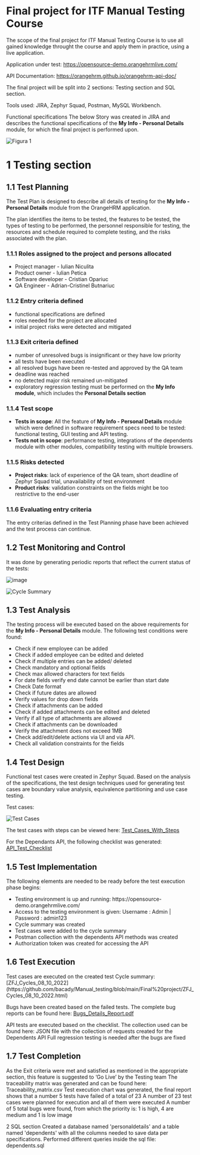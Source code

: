 <h1>Final project for ITF Manual Testing Course</h1>
The scope of the final project for ITF Manual Testing Course is to use all gained knowledge throught the course and apply them in practice, using a live application.

Application under test: https://opensource-demo.orangehrmlive.com/

API Documentation: https://orangehrm.github.io/orangehrm-api-doc/

The final project will be split into 2 sections: Testing section and SQL section.

Tools used: JIRA, Zephyr Squad, Postman, MySQL Workbench.

Functional specifications
The below Story was created in JIRA and describes the functional specifications of the <strong>My Info - Personal Details</strong> module, for which the final project is performed upon.

![Figura 1](https://user-images.githubusercontent.com/109169013/180651462-878814cf-bed5-4d60-9493-edc2289fdfd7.png)

<h1>1 Testing section</h1>

<h2>1.1 Test Planning</h2>
The Test Plan is designed to describe all details of testing for the <strong>My Info - Personal Details</strong> module from the OrangeHRM application.

The plan identifies the items to be tested, the features to be tested, the types of testing to be performed, the personnel responsible for testing, the resources and schedule required to complete testing, and the risks associated with the plan.

<h3>1.1.1 Roles assigned to the project and persons allocated</h3>
<ul>
<li>Project manager - Iulian Niculita</li> 
<li>Product owner - Iulian Petica</li> 
<li>Software developer - Cristian Opariuc</li>
<li>QA Engineer - Adrian-Cristinel Butnariuc</li>
</ul>

<h3>1.1.2 Entry criteria defined</h3>
<ul>
<li>functional specifications are defined</li>
<li>roles needed for the project are allocated</li>
<li>initial project risks were detected and mitigated</li>
</ul>

<h3>1.1.3 Exit criteria defined</h3>
<ul>
<li>number of unresolved bugs is insignificant or they have low priority</li>
<li>all tests have been executed</li>
<li>all resolved bugs have been re-tested and approved by the QA team</li>
<li>deadline was reached</li>
<li>no detected major risk remained un-mitigated</li>
<li>exploratory regression testing must be performed on the <strong>My Info module</strong>, which includes the <strong>Personal Details section</strong></li>
</ul>

<h3>1.1.4 Test scope</h3>
<ul>
<li><strong>Tests in scope</strong>: All the feature of <strong>My Info - Personal Details</strong> module which were defined in software requirement specs need to be tested: functional testing, GUI testing and API testing.</li>
<li><strong>Tests not in scope</strong>: performance testing, integrations of the dependents module with other modules, compatibility testing with multiple browsers.</li>
</ul>

<h3>1.1.5 Risks detected</h3>
<ul>
<li><strong>Project risks</strong>: lack of experience of the QA team, short deadline of Zephyr Squad trial, unavailability of test environment
<li><strong>Product risks</strong>: validation constraints on the fields might be too restrictive to the end-user
</ul>

<h3>1.1.6 Evaluating entry criteria</h3>
The entry criterias defined in the Test Planning phase have been achieved and the test process can continue.

<h2>1.2 Test Monitoring and Control</h2>
It was done by generating periodic reports that reflect the current status of the tests:

![image](https://user-images.githubusercontent.com/109169013/183851417-5c5fe6a3-6357-467e-bf0d-9256698dd579.png)

![Cycle Summary](https://user-images.githubusercontent.com/109169013/183852123-66ba56f4-ef5e-4023-ac49-66c35a36d7c8.png)


<h2>1.3 Test Analysis</h2>
The testing process will be executed based on the above requirements for the <strong>My Info - Personal Details</strong> module. The following test conditions were found:
<ul>
<li>Check if new employee can be added</li> 
<li>Check if added employee can be edited and deleted</li>
<li>Check if multiple entries can be added/ deleted</li>
<li>Check mandatory and optional fields</li>
<li>Check max allowed characters for text fields</li>
<li>For date fields verify end date cannot be earlier than start date</li>
<li>Check Date format</li>
<li>Check if future dates are allowed</li>
<li>Verify values for drop down fields</li>
<li>Check if attachments can be added</li>
<li>Check if added attachments can be edited and deleted</li>
<li>Verify if all type of attachments are allowed</li>
<li>Check if attachments can be downloaded</li>
<li>Verify the attachment does not exceed 1MB</li>
<li>Check add/edit/delete actions via UI and via API.</li>
<li>Check all validation constraints for the fields</li>
</ul>

<h2>1.4 Test Design</h2>
Functional test cases were created in Zephyr Squad. Based on the analysis of the specifications, the test design techniques used for generating test cases are boundary value analysis, equivalence partitioning and use case testing.

Test cases:

![Test Cases](https://user-images.githubusercontent.com/109169013/183852777-14a1cb4d-d183-4b1e-9d24-e4ca8282f675.png)

The test cases with steps can be viewed here: [Test_Cases_With_Steps](https://github.com/bacady/Manual_testing/blob/main/Final%20project/Test_Cases_With_Steps.xlsx)  

For the Dependants API, the following checklist was generated: [API_Test_Checklist](https://github.com/bacady/Manual_testing/blob/main/Final%20project/API_Test_Checklist.csv) 

<h2>1.5 Test Implementation</h2>
The following elements are needed to be ready before the test execution phase begins:
<ul>
<li>Testing environment is up and running: https://opensource-demo.orangehrmlive.com/</li>
<li>Access to the testing environment is given: Username : Admin | Password : admin123</li>
<li>Cycle summary was created</li>
<li>Test cases were added to the cycle summary</li>
<li>Postman collection with the dependents API methods was created</li>
<li>Authorization token was created for accessing the API</li>
</ul>
  
<h2>1.6 Test Execution</h2>
Test cases are executed on the created test Cycle summary: [ZFJ_Cycles_08_10_2022](https://github.com/bacady/Manual_testing/blob/main/Final%20project/ZFJ_Cycles_08_10_2022.html) 

Bugs have been created based on the failed tests. The complete bug reports can be found here: [Bugs_Details_Report.pdf](https://github.com/bacady/Manual_testing/blob/main/Final%20project/Bugs_Details_Report.pdf)

API tests are executed based on the checklist. The collection used can be found here: JSON file with the collection of requests created for the Dependents API
Full regression testing is needed after the bugs are fixed
<h2>1.7 Test Completion</h2>
As the Exit criteria were met and satisfied as mentioned in the appropriate section, this feature is suggested to ‘Go Live’ by the Testing team
The traceability matrix was generated and can be found here: Traceability_matrix.csv
Test execution chart was generated, the final report shows that a number 5 tests have failed of a total of 23
A number of 23 test cases were planned for execution and all of them were executed
A number of 5 total bugs were found, from which the priority is: 1 is high, 4 are medium and 1 is low
image

2 SQL section
Created a database named 'personaldetails' and a table named 'dependents' with all the columns needed to save data per specifications. Performed different queries inside the sql file: dependents.sql
